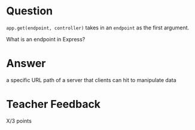 # Question

`app.get(endpoint, controller)` takes in an `endpoint` as the first argument.

What is an endpoint in Express?

# Answer
a specific URL path of a server that clients can hit to manipulate data
# Teacher Feedback

X/3 points
